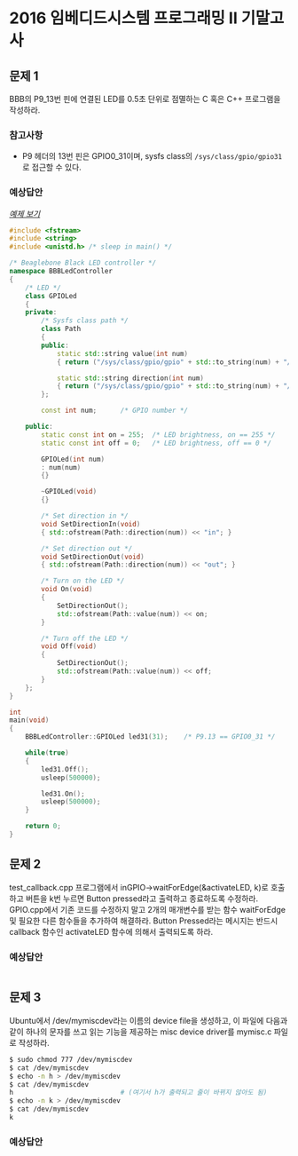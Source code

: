 <!-- Author: Jongmin Kim <jmkim@pukyong.ac.kr> -->
# 2016 임베디드시스템 프로그래밍 II 기말고사
<!-- Notice:
    이 문서는 Markdown 문서입니다.

    Markdown reader (Chrome extension)
        - 다운로드 URL: https://chrome.google.com/webstore/detail/markdown-reader/gpoigdifkoadgajcincpilkjmejcaanc?utm_source=chrome-app-launcher-info-dialog
        - 설치 후 chrome://extensions/ 에서 "Allow access to file URLs"에 체크하세요.
        - 설치가 끝나면 Chrome으로 이 문서를 열어주세요.
-->

## 문제 1
BBB의 P9_13번 핀에 연결된 LED를 0.5초 단위로 점멸하는 C 혹은 C++ 프로그램을 작성하라.

### 참고사항
-   P9 헤더의 13번 핀은 GPIO0_31이며,
    sysfs class의 `/sys/class/gpio/gpio31`로 접근할 수 있다.

### 예상답안

*[예제 보기]( https://github.com/kdzlvaids/esp2017/tree/master/%EC%98%88%EC%A0%9C/BBB%20LED%20%EC%A0%90%EB%A9%B8 )*

```cpp
#include <fstream>
#include <string>
#include <unistd.h> /* sleep in main() */

/* Beaglebone Black LED controller */
namespace BBBLedController
{
    /* LED */
    class GPIOLed
    {
    private:
        /* Sysfs class path */
        class Path
        {
        public:
            static std::string value(int num)
            { return ("/sys/class/gpio/gpio" + std::to_string(num) + "/value"); }

            static std::string direction(int num)
            { return ("/sys/class/gpio/gpio" + std::to_string(num) + "/direction"); }
        };

        const int num;      /* GPIO number */

    public:
        static const int on = 255;  /* LED brightness, on == 255 */
        static const int off = 0;   /* LED brightness, off == 0 */

        GPIOLed(int num)
        : num(num)
        {}

        ~GPIOLed(void)
        {}

        /* Set direction in */
        void SetDirectionIn(void)
        { std::ofstream(Path::direction(num)) << "in"; }

        /* Set direction out */
        void SetDirectionOut(void)
        { std::ofstream(Path::direction(num)) << "out"; }

        /* Turn on the LED */
        void On(void)
        {
            SetDirectionOut();
            std::ofstream(Path::value(num)) << on;
        }

        /* Turn off the LED */
        void Off(void)
        {
            SetDirectionOut();
            std::ofstream(Path::value(num)) << off;
        }
    };
}

int
main(void)
{
    BBBLedController::GPIOLed led31(31);    /* P9.13 == GPIO0_31 */

    while(true)
    {
        led31.Off();
        usleep(500000);

        led31.On();
        usleep(500000);
    }

    return 0;
}
```


## 문제 2
test_callback.cpp 프로그램에서 inGPIO->waitForEdge(&activateLED, k)로 호출하고 버튼을
k번 누르면 Button pressed라고 출력하고 종료하도록 수정하라. GPIO.cpp에서 기존 코드를
수정하지 말고 2개의 매개변수를 받는 함수 waitForEdge 및 필요한 다른 함수들을 추가하여
해결하라. Button Pressed라는 메시지는 반드시 callback 함수인 activateLED 함수에 의해서
출력되도록 하라.

### 예상답안

```cpp
```


## 문제 3
Ubuntu에서 /dev/mymiscdev라는 이름의 device file을 생성하고, 이 파일에 다음과 같이
하나의 문자를 쓰고 읽는 기능을 제공하는 misc device driver를 mymisc.c 파일로 작성하라.

```bash
$ sudo chmod 777 /dev/mymiscdev
$ cat /dev/mymiscdev
$ echo -n h > /dev/mymiscdev
$ cat /dev/mymiscdev
h                           # (여기서 h가 출력되고 줄이 바뀌지 않아도 됨)
$ echo -n k > /dev/mymiscdev
$ cat /dev/mymiscdev
k
```

### 예상답안

```c
```
